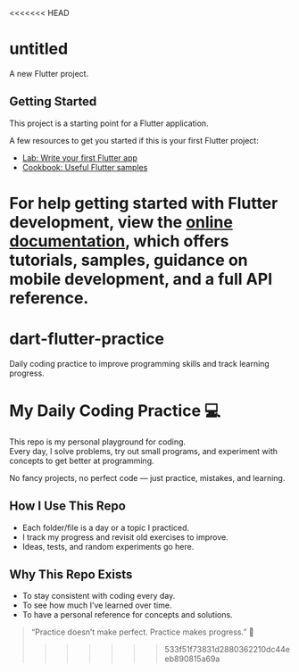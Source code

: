 <<<<<<< HEAD
# untitled

A new Flutter project.

## Getting Started

This project is a starting point for a Flutter application.

A few resources to get you started if this is your first Flutter project:

- [Lab: Write your first Flutter app](https://docs.flutter.dev/get-started/codelab)
- [Cookbook: Useful Flutter samples](https://docs.flutter.dev/cookbook)

For help getting started with Flutter development, view the
[online documentation](https://docs.flutter.dev/), which offers tutorials,
samples, guidance on mobile development, and a full API reference.
=======
# dart-flutter-practice
Daily coding practice to improve programming skills and track learning progress.

# My Daily Coding Practice 💻

This repo is my personal playground for coding.  
Every day, I solve problems, try out small programs, and experiment with concepts to get better at programming.  

No fancy projects, no perfect code — just practice, mistakes, and learning.  

## How I Use This Repo
- Each folder/file is a day or a topic I practiced.
- I track my progress and revisit old exercises to improve.
- Ideas, tests, and random experiments go here.

## Why This Repo Exists
- To stay consistent with coding every day.
- To see how much I’ve learned over time.
- To have a personal reference for concepts and solutions.

> “Practice doesn’t make perfect. Practice makes progress.” 🚀
>>>>>>> 533f51f73831d2880362210dc44eeb890815a69a

